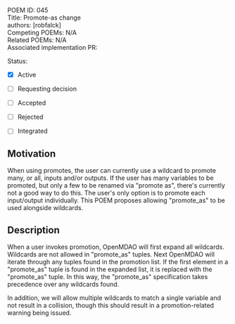 POEM ID: 045  
Title: Promote-as change  
authors: [robfalck]  
Competing POEMs: N/A  
Related POEMs: N/A  
Associated implementation PR:

Status:

- [x] Active
- [ ] Requesting decision
- [ ] Accepted
- [ ] Rejected
- [ ] Integrated


Motivation
----------

When using promotes, the user can currently use a wildcard to promote many, or all, inputs and/or outputs.
If the user has many variables to be promoted, but only a few to be renamed via "promote as", there's currently not a good way to do this.
The user's only option is to promote each input/output individually.
This POEM proposes allowing "promote_as" to be used alongside wildcards.

Description
-----------

When a user invokes promotion, OpenMDAO will first expand all wildcards.
Wildcards are not allowed in "promote_as" tuples.
Next OpenMDAO will iterate through any tuples found in the promotion list.
If the first element in a "promote_as" tuple is found in the expanded list, it is replaced with the "promote_as" tuple.
In this way, the "promote_as" specification takes precedence over any wildcards found.

In addition, we will allow multiple wildcards to match a single variable and not result in a collision, though this should result in a promotion-related warning being issued.
